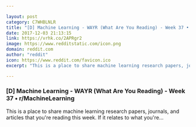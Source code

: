 ```yaml
---

layout: post
category: C7WHBLNLR
title: "[D] Machine Learning - WAYR (What Are You Reading) - Week 37 • r/MachineLearning"
date: 2017-12-03 21:13:15
link: https://vrhk.co/2APRgr2
image: https://www.redditstatic.com/icon.png
domain: reddit.com
author: "reddit"
icon: https://www.reddit.com/favicon.ico
excerpt: "This is a place to share machine learning research papers, journals, and articles that you're reading this week. If it relates to what you're..."

---
```


### [D] Machine Learning - WAYR (What Are You Reading) - Week 37 • r/MachineLearning

This is a place to share machine learning research papers, journals, and articles that you're reading this week. If it relates to what you're...